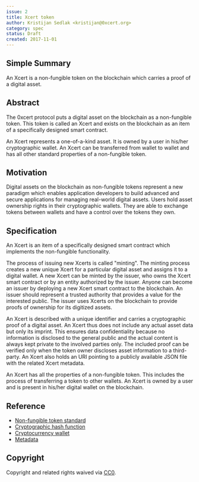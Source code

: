 ```yaml
---
issue: 2
title: Xcert token
author: Kristijan Sedlak <kristijan@0xcert.org>
category: spec
status: Draft
created: 2017-11-01
---
```


## Simple Summary

An Xcert is a non-fungible token on the blockchain which carries a proof of a digital asset.

## Abstract

The 0xcert protocol puts a digital asset on the blockchain as a non-fungible token. This token is called an Xcert and exists on the blockchain as an item of a specifically designed smart contract.

An Xcert represents a one-of-a-kind asset. It is owned by a user in his/her cryptographic wallet. An Xcert can be transferred from wallet to wallet and has all other standard properties of a non-fungible token.

## Motivation

Digital assets on the blockchain as non-fungible tokens represent a new paradigm which enables application developers to build advanced and secure applications for managing real-world digital assets. Users hold asset ownership rights in their cryptographic wallets. They are able to exchange tokens between wallets and have a control over the tokens they own.

## Specification

An Xcert is an item of a specifically designed smart contract which implements the non-fungible functionality. 

The process of issuing new Xcerts is called "minting". The minting process creates a new unique Xcert for a particular digital asset and assigns it to a digital wallet. A new Xcert can be minted by the issuer, who owns the Xcert smart contract or by an entity authorized by the issuer. Anyone can become an issuer by deploying a new Xcert smart contract to the blockchain. An issuer should represent a trusted authority that provides a value for the interested public. The issuer uses Xcerts on the blockchain to provide proofs of ownership for its digitized assets.

An Xcert is described with a unique identifier and carries a cryptographic proof of a digital asset. An Xcert thus does not include any actual asset data but only its imprint. This ensures data confidentiality because no information is disclosed to the general public and the actual content is always kept private to the involved parties only. The included proof can be verified only when the token owner discloses asset information to a third-party. An Xcert also holds an URI pointing to a publicly available JSON file with the related Xcert metadata.

An Xcert has all the properties of a non-fungible token. This includes the process of transferring a token to other wallets. An Xcert is owned by a user and is present in his/her digital wallet on the blockchain. 

## Reference

* [Non-fungible token standard](https://github.com/ethereum/EIPs/blob/master/EIPS/eip-721.md)
* [Cryptographic hash function](https://en.wikipedia.org/wiki/Cryptographic_hash_function)
* [Cryptocurrency wallet](https://en.wikipedia.org/wiki/Cryptocurrency_wallet)
* [Metadata](https://en.wikipedia.org/wiki/Metadata)

## Copyright

Copyright and related rights waived via [CC0](https://creativecommons.org/publicdomain/zero/1.0/).
